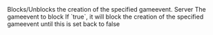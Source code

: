 <function name="BlockCreation" parent="gameevent" type="libraryfunc">
	<description>
		Blocks/Unblocks the creation of the specified gameevent.
		<added version="0.5"></added>
	</description>
	<realm>Server</realm>
	<args>
		<arg name="gameevent" type="string">The gameevent to block</arg>
		<arg name="blockCreation" type="boolean" default="false">If `true`, it will block the creation of the specified gameevent until this is set back to false</arg>
	</args>
</function>